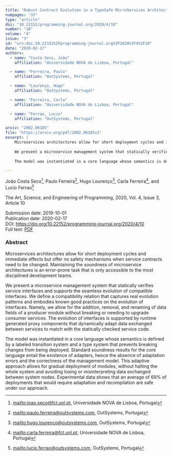 ```yaml
---
title: "Robust Contract Evolution in a TypeSafe MicroServices Architecture"
numpages: "33"
type: "article"
doi: "10.22152/programming-journal.org/2020/4/10"
number: "10"
volume: "4"
issue: "3"
id: "urn:doi:10.22152%2Fprogramming-journal.org%2F2020%2F4%2F10"
date: "2020-02-17"
authors: 
  - name: "Costa Seco, João"
    affiliation: "Universidade NOVA de Lisboa, Portugal"

  - name: "Ferreira, Paulo"
    affiliation: "OutSystems, Portugal"

  - name: "Lourenço, Hugo"
    affiliation: "OutSystems, Portugal"

  - name: "Ferreira, Carla"
    affiliation: "Universidade NOVA de Lisboa, Portugal"

  - name: "Ferrao, Lucio"
    affiliation: "OutSystems, Portugal"

arxiv: "2002.06185"
file: "https://arxiv.org/pdf/2002.06185v1"
excerpt: |
    Microservices architectures allow for short deployment cycles and immediate effects but offer no safety mechanisms when service contracts need to be changed. Maintaining the soundness of microservice architectures is an error-prone task that is only accessible to the most disciplined development teams.
    
    We present a microservice management system that statically verifies service interfaces and supports the seamless evolution of compatible interfaces. We define a compatibility relation that captures real evolution patterns and embodies known good practices on the evolution of interfaces. Namely, we allow for the addition, removal, and renaming of data fields of a producer module without breaking or needing to upgrade consumer services. The evolution of interfaces is supported by runtime generated proxy components that dynamically adapt data exchanged between services to match with the statically checked service code.
    
    The model was instantiated in a core language whose semantics is defined by a labeled transition system and a type system that prevents breaking changes from being deployed. Standard soundness results for the core language entail the existence of adapters, hence the absence of adaptation errors and the correctness of the management model. This adaptive approach allows for gradual deployment of modules, without halting the whole system and avoiding losing or misinterpreting data exchanged between system nodes. Experimental data shows that an average of 69% of deployments that would require adaptation and recompilation are safe under our approach.

---
```

João Costa Seco[^1], Paulo Ferreira[^2], Hugo Lourenço[^3], Carla Ferreira[^4], and Lucio Ferrao[^5]

The Art, Science, and Engineering of Programming, 2020, Vol. 4, Issue 3, Article 10

Submission date: 2019-10-01  
Publication date: 2020-02-17  
DOI: <https://doi.org/10.22152/programming-journal.org/2020/4/10>  
Full text: [PDF](https://arxiv.org/pdf/2002.06185v1)  


### Abstract

Microservices architectures allow for short deployment cycles and immediate effects but offer no safety mechanisms when service contracts need to be changed. Maintaining the soundness of microservice architectures is an error-prone task that is only accessible to the most disciplined development teams.

We present a microservice management system that statically verifies service interfaces and supports the seamless evolution of compatible interfaces. We define a compatibility relation that captures real evolution patterns and embodies known good practices on the evolution of interfaces. Namely, we allow for the addition, removal, and renaming of data fields of a producer module without breaking or needing to upgrade consumer services. The evolution of interfaces is supported by runtime generated proxy components that dynamically adapt data exchanged between services to match with the statically checked service code.

The model was instantiated in a core language whose semantics is defined by a labeled transition system and a type system that prevents breaking changes from being deployed. Standard soundness results for the core language entail the existence of adapters, hence the absence of adaptation errors and the correctness of the management model. This adaptive approach allows for gradual deployment of modules, without halting the whole system and avoiding losing or misinterpreting data exchanged between system nodes. Experimental data shows that an average of 69% of deployments that would require adaptation and recompilation are safe under our approach.


[^1]: <mailto:joao.seco@fct.unl.pt>, Universidade NOVA de Lisboa, Portugal

[^2]: <mailto:paulo.ferreira@outsystems.com>, OutSystems, Portugal

[^3]: <mailto:hugo.lourenco@outsystems.com>, OutSystems, Portugal

[^4]: <mailto:carla.ferreira@fct.unl.pt>, Universidade NOVA de Lisboa, Portugal

[^5]: <mailto:lucio.ferrao@outsystems.com>, OutSystems, Portugal

